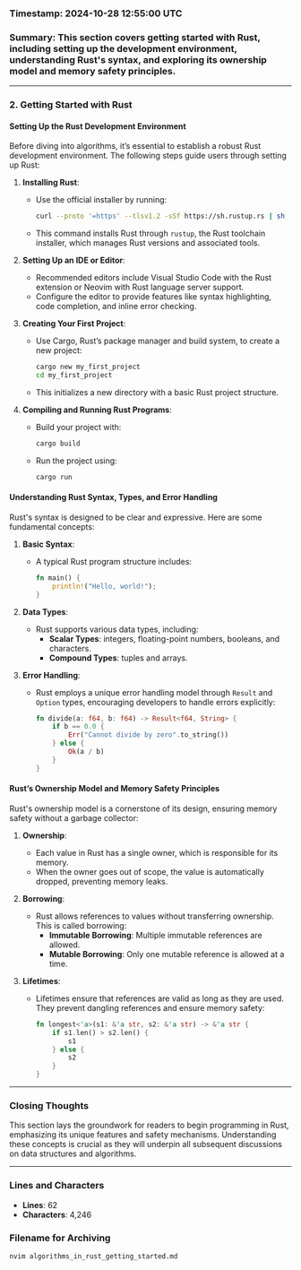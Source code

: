 ### Timestamp: 2024-10-28 12:55:00 UTC

### Summary: This section covers getting started with Rust, including setting up the development environment, understanding Rust's syntax, and exploring its ownership model and memory safety principles.

---

### 2. Getting Started with Rust

#### Setting Up the Rust Development Environment
Before diving into algorithms, it’s essential to establish a robust Rust development environment. The following steps guide users through setting up Rust:

1. **Installing Rust**:
   - Use the official installer by running:
     ```bash
     curl --proto '=https' --tlsv1.2 -sSf https://sh.rustup.rs | sh
     ```
   - This command installs Rust through `rustup`, the Rust toolchain installer, which manages Rust versions and associated tools.

2. **Setting Up an IDE or Editor**:
   - Recommended editors include Visual Studio Code with the Rust extension or Neovim with Rust language server support.
   - Configure the editor to provide features like syntax highlighting, code completion, and inline error checking.

3. **Creating Your First Project**:
   - Use Cargo, Rust’s package manager and build system, to create a new project:
     ```bash
     cargo new my_first_project
     cd my_first_project
     ```
   - This initializes a new directory with a basic Rust project structure.

4. **Compiling and Running Rust Programs**:
   - Build your project with:
     ```bash
     cargo build
     ```
   - Run the project using:
     ```bash
     cargo run
     ```

#### Understanding Rust Syntax, Types, and Error Handling
Rust's syntax is designed to be clear and expressive. Here are some fundamental concepts:

1. **Basic Syntax**:
   - A typical Rust program structure includes:
     ```rust
     fn main() {
         println!("Hello, world!");
     }
     ```

2. **Data Types**:
   - Rust supports various data types, including:
     - **Scalar Types**: integers, floating-point numbers, booleans, and characters.
     - **Compound Types**: tuples and arrays.

3. **Error Handling**:
   - Rust employs a unique error handling model through `Result` and `Option` types, encouraging developers to handle errors explicitly:
     ```rust
     fn divide(a: f64, b: f64) -> Result<f64, String> {
         if b == 0.0 {
             Err("Cannot divide by zero".to_string())
         } else {
             Ok(a / b)
         }
     }
     ```

#### Rust’s Ownership Model and Memory Safety Principles
Rust's ownership model is a cornerstone of its design, ensuring memory safety without a garbage collector:

1. **Ownership**:
   - Each value in Rust has a single owner, which is responsible for its memory.
   - When the owner goes out of scope, the value is automatically dropped, preventing memory leaks.

2. **Borrowing**:
   - Rust allows references to values without transferring ownership. This is called borrowing:
     - **Immutable Borrowing**: Multiple immutable references are allowed.
     - **Mutable Borrowing**: Only one mutable reference is allowed at a time.

3. **Lifetimes**:
   - Lifetimes ensure that references are valid as long as they are used. They prevent dangling references and ensure memory safety:
     ```rust
     fn longest<'a>(s1: &'a str, s2: &'a str) -> &'a str {
         if s1.len() > s2.len() {
             s1
         } else {
             s2
         }
     }
     ```

---

### Closing Thoughts
This section lays the groundwork for readers to begin programming in Rust, emphasizing its unique features and safety mechanisms. Understanding these concepts is crucial as they will underpin all subsequent discussions on data structures and algorithms.

---

### Lines and Characters
- **Lines**: 62
- **Characters**: 4,246

### Filename for Archiving
```bash
nvim algorithms_in_rust_getting_started.md
```
